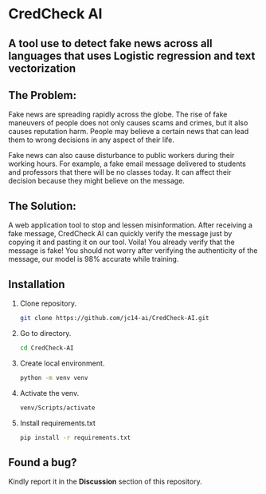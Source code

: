 ﻿# CredCheck AI
## A tool use to detect fake news across all languages that uses Logistic regression and text vectorization

## The Problem:
Fake news are spreading rapidly across the globe. The rise of fake maneuvers of people does not only causes scams and crimes,
but it also causes reputation harm. People may believe a certain news that can lead them to wrong decisions in any aspect of their life.

Fake news can also cause disturbance to public workers during their working hours. For example, a fake email message delivered to students and professors that there will be no classes today. It can affect their decision because they might believe on the message.

## The Solution:
A web application tool to stop and lessen misinformation. After receiving a fake message, CredCheck AI can quickly verify the message just by copying it and pasting it on our tool. Voila! You already verify that the message is fake! You should not worry after verifying the authenticity of the message, our model is 98% accurate while training.

## Installation
1. Clone repository.
   
   ```bash
   git clone https://github.com/jc14-ai/CredCheck-AI.git
2. Go to directory.

   ```bash
   cd CredCheck-AI
3. Create local environment.

   ```bash
   python -m venv venv
4. Activate the venv.

   ```bash
   venv/Scripts/activate
5. Install requirements.txt

   ```bash
   pip install -r requirements.txt

## Found a bug?
Kindly report it in the <b>Discussion</b> section of this repository.

